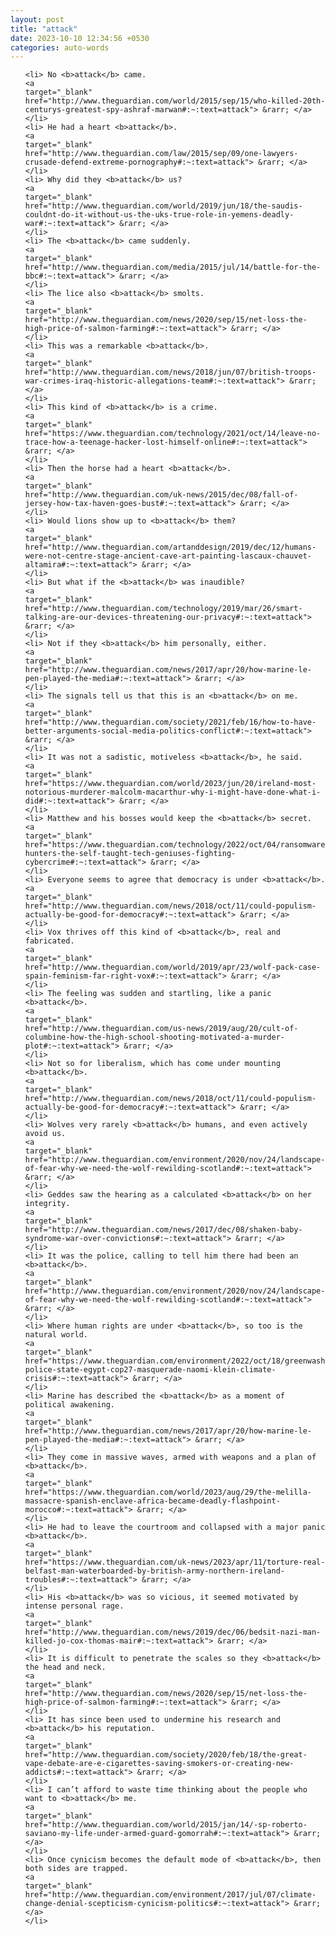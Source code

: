 ```yaml
---
layout: post
title: "attack"
date: 2023-10-10 12:34:56 +0530
categories: auto-words
---
```

<ol>

    <li> No <b>attack</b> came.
    <a 
    target="_blank" 
    href="http://www.theguardian.com/world/2015/sep/15/who-killed-20th-centurys-greatest-spy-ashraf-marwan#:~:text=attack"> &rarr; </a>
    </li>
    <li> He had a heart <b>attack</b>.
    <a 
    target="_blank" 
    href="http://www.theguardian.com/law/2015/sep/09/one-lawyers-crusade-defend-extreme-pornography#:~:text=attack"> &rarr; </a>
    </li>
    <li> Why did they <b>attack</b> us?
    <a 
    target="_blank" 
    href="http://www.theguardian.com/world/2019/jun/18/the-saudis-couldnt-do-it-without-us-the-uks-true-role-in-yemens-deadly-war#:~:text=attack"> &rarr; </a>
    </li>
    <li> The <b>attack</b> came suddenly.
    <a 
    target="_blank" 
    href="http://www.theguardian.com/media/2015/jul/14/battle-for-the-bbc#:~:text=attack"> &rarr; </a>
    </li>
    <li> The lice also <b>attack</b> smolts.
    <a 
    target="_blank" 
    href="http://www.theguardian.com/news/2020/sep/15/net-loss-the-high-price-of-salmon-farming#:~:text=attack"> &rarr; </a>
    </li>
    <li> This was a remarkable <b>attack</b>.
    <a 
    target="_blank" 
    href="http://www.theguardian.com/news/2018/jun/07/british-troops-war-crimes-iraq-historic-allegations-team#:~:text=attack"> &rarr; </a>
    </li>
    <li> This kind of <b>attack</b> is a crime.
    <a 
    target="_blank" 
    href="https://www.theguardian.com/technology/2021/oct/14/leave-no-trace-how-a-teenage-hacker-lost-himself-online#:~:text=attack"> &rarr; </a>
    </li>
    <li> Then the horse had a heart <b>attack</b>.
    <a 
    target="_blank" 
    href="http://www.theguardian.com/uk-news/2015/dec/08/fall-of-jersey-how-tax-haven-goes-bust#:~:text=attack"> &rarr; </a>
    </li>
    <li> Would lions show up to <b>attack</b> them?
    <a 
    target="_blank" 
    href="http://www.theguardian.com/artanddesign/2019/dec/12/humans-were-not-centre-stage-ancient-cave-art-painting-lascaux-chauvet-altamira#:~:text=attack"> &rarr; </a>
    </li>
    <li> But what if the <b>attack</b> was inaudible?
    <a 
    target="_blank" 
    href="http://www.theguardian.com/technology/2019/mar/26/smart-talking-are-our-devices-threatening-our-privacy#:~:text=attack"> &rarr; </a>
    </li>
    <li> Not if they <b>attack</b> him personally, either.
    <a 
    target="_blank" 
    href="http://www.theguardian.com/news/2017/apr/20/how-marine-le-pen-played-the-media#:~:text=attack"> &rarr; </a>
    </li>
    <li> The signals tell us that this is an <b>attack</b> on me.
    <a 
    target="_blank" 
    href="http://www.theguardian.com/society/2021/feb/16/how-to-have-better-arguments-social-media-politics-conflict#:~:text=attack"> &rarr; </a>
    </li>
    <li> It was not a sadistic, motiveless <b>attack</b>, he said.
    <a 
    target="_blank" 
    href="https://www.theguardian.com/world/2023/jun/20/ireland-most-notorious-murderer-malcolm-macarthur-why-i-might-have-done-what-i-did#:~:text=attack"> &rarr; </a>
    </li>
    <li> Matthew and his bosses would keep the <b>attack</b> secret.
    <a 
    target="_blank" 
    href="https://www.theguardian.com/technology/2022/oct/04/ransomware-hunters-the-self-taught-tech-geniuses-fighting-cybercrime#:~:text=attack"> &rarr; </a>
    </li>
    <li> Everyone seems to agree that democracy is under <b>attack</b>.
    <a 
    target="_blank" 
    href="http://www.theguardian.com/news/2018/oct/11/could-populism-actually-be-good-for-democracy#:~:text=attack"> &rarr; </a>
    </li>
    <li> Vox thrives off this kind of <b>attack</b>, real and fabricated.
    <a 
    target="_blank" 
    href="http://www.theguardian.com/world/2019/apr/23/wolf-pack-case-spain-feminism-far-right-vox#:~:text=attack"> &rarr; </a>
    </li>
    <li> The feeling was sudden and startling, like a panic <b>attack</b>.
    <a 
    target="_blank" 
    href="http://www.theguardian.com/us-news/2019/aug/20/cult-of-columbine-how-the-high-school-shooting-motivated-a-murder-plot#:~:text=attack"> &rarr; </a>
    </li>
    <li> Not so for liberalism, which has come under mounting <b>attack</b>.
    <a 
    target="_blank" 
    href="http://www.theguardian.com/news/2018/oct/11/could-populism-actually-be-good-for-democracy#:~:text=attack"> &rarr; </a>
    </li>
    <li> Wolves very rarely <b>attack</b> humans, and even actively avoid us.
    <a 
    target="_blank" 
    href="http://www.theguardian.com/environment/2020/nov/24/landscape-of-fear-why-we-need-the-wolf-rewilding-scotland#:~:text=attack"> &rarr; </a>
    </li>
    <li> Geddes saw the hearing as a calculated <b>attack</b> on her integrity.
    <a 
    target="_blank" 
    href="http://www.theguardian.com/news/2017/dec/08/shaken-baby-syndrome-war-over-convictions#:~:text=attack"> &rarr; </a>
    </li>
    <li> It was the police, calling to tell him there had been an <b>attack</b>.
    <a 
    target="_blank" 
    href="http://www.theguardian.com/environment/2020/nov/24/landscape-of-fear-why-we-need-the-wolf-rewilding-scotland#:~:text=attack"> &rarr; </a>
    </li>
    <li> Where human rights are under <b>attack</b>, so too is the natural world.
    <a 
    target="_blank" 
    href="https://www.theguardian.com/environment/2022/oct/18/greenwashing-police-state-egypt-cop27-masquerade-naomi-klein-climate-crisis#:~:text=attack"> &rarr; </a>
    </li>
    <li> Marine has described the <b>attack</b> as a moment of political awakening.
    <a 
    target="_blank" 
    href="http://www.theguardian.com/news/2017/apr/20/how-marine-le-pen-played-the-media#:~:text=attack"> &rarr; </a>
    </li>
    <li> They come in massive waves, armed with weapons and a plan of <b>attack</b>.
    <a 
    target="_blank" 
    href="https://www.theguardian.com/world/2023/aug/29/the-melilla-massacre-spanish-enclave-africa-became-deadly-flashpoint-morocco#:~:text=attack"> &rarr; </a>
    </li>
    <li> He had to leave the courtroom and collapsed with a major panic <b>attack</b>.
    <a 
    target="_blank" 
    href="https://www.theguardian.com/uk-news/2023/apr/11/torture-real-belfast-man-waterboarded-by-british-army-northern-ireland-troubles#:~:text=attack"> &rarr; </a>
    </li>
    <li> His <b>attack</b> was so vicious, it seemed motivated by intense personal rage.
    <a 
    target="_blank" 
    href="http://www.theguardian.com/news/2019/dec/06/bedsit-nazi-man-killed-jo-cox-thomas-mair#:~:text=attack"> &rarr; </a>
    </li>
    <li> It is difficult to penetrate the scales so they <b>attack</b> the head and neck.
    <a 
    target="_blank" 
    href="http://www.theguardian.com/news/2020/sep/15/net-loss-the-high-price-of-salmon-farming#:~:text=attack"> &rarr; </a>
    </li>
    <li> It has since been used to undermine his research and <b>attack</b> his reputation.
    <a 
    target="_blank" 
    href="http://www.theguardian.com/society/2020/feb/18/the-great-vape-debate-are-e-cigarettes-saving-smokers-or-creating-new-addicts#:~:text=attack"> &rarr; </a>
    </li>
    <li> I can’t afford to waste time thinking about the people who want to <b>attack</b> me.
    <a 
    target="_blank" 
    href="http://www.theguardian.com/world/2015/jan/14/-sp-roberto-saviano-my-life-under-armed-guard-gomorrah#:~:text=attack"> &rarr; </a>
    </li>
    <li> Once cynicism becomes the default mode of <b>attack</b>, then both sides are trapped.
    <a 
    target="_blank" 
    href="http://www.theguardian.com/environment/2017/jul/07/climate-change-denial-scepticism-cynicism-politics#:~:text=attack"> &rarr; </a>
    </li>